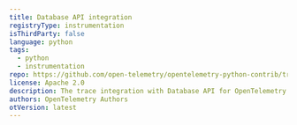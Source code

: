 ```yaml
---
title: Database API integration
registryType: instrumentation
isThirdParty: false
language: python
tags:
  - python
  - instrumentation
repo: https://github.com/open-telemetry/opentelemetry-python-contrib/tree/main/instrumentation/opentelemetry-instrumentation-dbapi
license: Apache 2.0
description: The trace integration with Database API for OpenTelemetry.
authors: OpenTelemetry Authors
otVersion: latest
---
```

